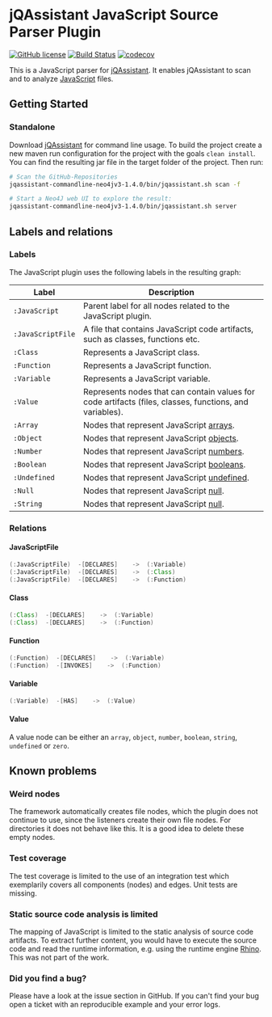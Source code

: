 # jQAssistant JavaScript Source Parser Plugin #

[![GitHub license](https://img.shields.io/badge/License-GPL%20v3-blue.svg)](https://github.com/softvis-research/jqa-githubissues-plugin/blob/master/LICENSE)
[![Build Status](https://api.travis-ci.com/softvis-research/jqa-javascript-plugin.svg?branch=development)](https://travis-ci.com/softvis-research/jqa-javascript-plugin)
[![codecov](https://codecov.io/gh/softvis-research/jqa-javascript-plugin/branch/development/graph/badge.svg)](https://codecov.io/gh/softvis-research/jqa-javascript-plugin)


This is a JavaScript parser for [jQAssistant](https://www.jqassistant.org). It enables jQAssistant to scan and to analyze [JavaScript](https://www.ecma-international.org/ecma-262/9.0/index.html#Title) files.

## Getting Started
### Standalone 
Download [jQAssistant](https://jqassistant.org/get-started/) for command line usage. To build the project create a new maven run configuration for the project with the goals ```clean install```. You can find the resulting jar file in the target folder of the project. Then run:

```bash
# Scan the GitHub-Repositories
jqassistant-commandline-neo4jv3-1.4.0/bin/jqassistant.sh scan -f

# Start a Neo4J web UI to explore the result: 
jqassistant-commandline-neo4jv3-1.4.0/bin/jqassistant.sh server
```

## Labels and relations

### Labels
The JavaScript plugin uses the following labels in the resulting graph:

| Label | Description                                                  |
| ----- | ------------------------------------------------------------ |
|```:JavaScript```|Parent label for all nodes related to the JavaScript plugin.|
|```:JavaScriptFile```|A file that contains JavaScript code artifacts, such as classes, functions etc.
|```:Class```|Represents a JavaScript class.| "repo-user/repo-name"|
|```:Function```|Represents a JavaScript function.| "repo-user/repo-name#issue-number" |
|```:Variable```|Represents a JavaScript variable.| "repo-user/repo-name#milestone-id" |
|```:Value```|Represents nodes that can contain values for code artifacts (files, classes, functions, and variables).|
|```:Array```|Nodes that represent JavaScript [arrays](https://developer.mozilla.org/de/docs/Web/JavaScript/Reference/Global_Objects/Array).|
|```:Object```|Nodes that represent JavaScript [objects](https://developer.mozilla.org/de/docs/Web/JavaScript/Reference/Global_Objects/Object).|
|```:Number```|Nodes that represent JavaScript [numbers](https://www.w3schools.com/js/js_numbers.asp).|
|```:Boolean```|Nodes that represent JavaScript [booleans](https://www.w3schools.com/js/js_booleans.asp).|
|```:Undefined```|Nodes that represent JavaScript [undefined](https://developer.mozilla.org/de/docs/Web/JavaScript/Reference/Global_Objects/undefined).|
|```:Null```|Nodes that represent JavaScript [null](https://developer.mozilla.org/de/docs/Web/JavaScript/Reference/Global_Objects/null).|
|```:String```|Nodes that represent JavaScript [null](https://developer.mozilla.org/de/docs/Web/JavaScript/Reference/Global_Objects/String).|

### Relations
#### JavaScriptFile
```java
(:JavaScriptFile)  -[DECLARES]    ->  (:Variable)
(:JavaScriptFile)  -[DECLARES]    ->  (:Class)
(:JavaScriptFile)  -[DECLARES]    ->  (:Function)
```
#### Class
```java
(:Class)  -[DECLARES]    ->  (:Variable)
(:Class)  -[DECLARES]    ->  (:Function)
```
#### Function
```java
(:Function)  -[DECLARES]    ->  (:Variable)
(:Function)  -[INVOKES]    ->  (:Function)
```
#### Variable
```java
(:Variable)  -[HAS]    ->  (:Value)
```
#### Value
A value node can be either an ```array```, ```object```, ```number```, ```boolean```, ```string```, ```undefined``` or ```zero```.

## Known problems

### Weird nodes
The framework automatically creates file nodes, which the plugin does not continue to use, since the listeners create their own file nodes. For directories it does not behave like this. It is a good idea to delete these empty nodes.
### Test coverage
The test coverage is limited to the use of an integration test which exemplarily covers all components (nodes) and edges. Unit tests are missing.
### Static source code analysis is limited
The mapping of JavaScript is limited to the static analysis of source code artifacts. To extract further content, you would have to execute the source code and read the runtime information, e.g. using the runtime engine [Rhino](https://github.com/mozilla/rhino). This was not part of the work. 

### Did you find a bug?
Please have a look at the issue section in GitHub. If you can't find your bug open a ticket with an reproducible example and your error logs.
